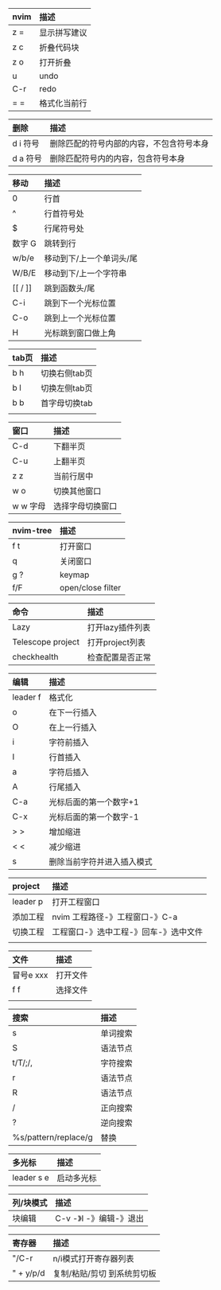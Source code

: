 | nvim | 描述         |
|:-----|:-------------|
| z =  | 显示拼写建议 |
| z c  | 折叠代码块   |
| z o  | 打开折叠     |
| u    | undo         |
| C-r  | redo         |
| = =  | 格式化当前行             |

| 删除     | 描述                                     |
|:---------|:-----------------------------------------|
| d i 符号 | 删除匹配的符号内部的内容，不包含符号本身 |
| d a 符号 | 删除匹配符号内的内容，包含符号本身       |

| 移动    | 描述                     |
|:--------|:-------------------------|
| 0       | 行首                     |
| ^       | 行首符号处               |
| $       | 行尾符号处               |
| 数字 G  | 跳转到行                 |
| w/b/e   | 移动到下/上一个单词头/尾 |
| W/B/E   | 移动到下/上一个字符串    |
| [[ / ]] | 跳到函数头/尾            |
| C-i     | 跳到下一个光标位置       |
| C-o     | 跳到上一个光标位置       |
| H       | 光标跳到窗口做上角                         |

| tab页 | 描述          |
|:------|:--------------|
| b h   | 切换右侧tab页 |
| b l   | 切换左侧tab页 |
| b b   | 首字母切换tab |
|       |          |

| 窗口     | 描述         |
|:---------|:-------------|
| C-d      | 下翻半页     |
| C-u      | 上翻半页     |
| z z      | 当前行居中   |
| w o      | 切换其他窗口 |
| w w 字母 | 选择字母切换窗口             |

| nvim-tree | 描述         |
|:------------|:-------------|
| f t         | 打开窗口     |
| q           | 关闭窗口     |
| g ?         | keymap       |
| f/F         | open/close filter |

| 命令              | 描述             |
|:------------------|:-----------------|
| Lazy              | 打开lazy插件列表 |
| Telescope project | 打开project列表  |
| checkhealth       | 检查配置是否正常                 |

| 编辑     | 描述                   |
|:---------|:-----------------------|
| leader f | 格式化                 |
| o        | 在下一行插入           |
| O        | 在上一行插入           |
| i        | 字符前插入             |
| I        | 行首插入               |
| a        | 字符后插入             |
| A        | 行尾插入               |
| C-a      | 光标后面的第一个数字+1 |
| C-x      | 光标后面的第一个数字-1 |
| > >      | 增加缩进               |
| < <      | 减少缩进               |
| s        | 删除当前字符并进入插入模式                       |

| project  | 描述                                  |
|:---------|:--------------------------------------|
| leader p | 打开工程窗口                          |
| 添加工程 | nvim 工程路径-》工程窗口-》C-a        |
| 切换工程 | 工程窗口-》选中工程-》回车-》选中文件 |
|          |                                       |

| 文件      | 描述     |
|:----------|:---------|
| 冒号e xxx | 打开文件 |
| f f       | 选择文件 |
|           |      |

| 搜索                 | 描述     |
|:---------------------|:---------|
| s                    | 单词搜索 |
| S                    | 语法节点 |
| t/T/;/,              | 字符搜索 |
| r                    | 语法节点 |
| R                    | 语法节点 |
| /                    | 正向搜索 |
| ?                    | 逆向搜索 |
| %s/pattern/replace/g | 替换         |

| 多光标     | 描述     |
|:-----------|:---------|
| leader s e | 启动多光标 |

| 列/块模式 | 描述     |
|:----------|:---------|
| 块编辑    | C-v -》I -》编辑-》退出 |

| 寄存器    | 描述                  |
|:----------|:----------------------|
| "/C-r     | n/i模式打开寄存器列表 |
| " + y/p/d | 复制/粘贴/剪切 到系统剪切板                      |
